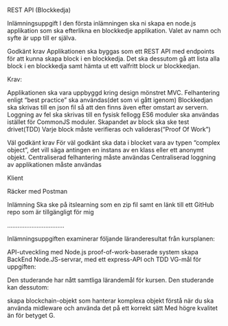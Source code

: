 REST API (Blockkedja)

Inlämningsuppgift
I den första inlämningen ska ni skapa en node.js applikation som ska efterlikna en blockkedje applikation. Valet av namn och syfte är upp till er själva.

Godkänt krav
Applikationen ska byggas som ett REST API med endpoints för att kunna skapa block i en blockkedja. Det ska dessutom gå att lista alla block i en blockkedja samt hämta ut ett valfritt block ur blockkedjan.

Krav:

Applikationen ska vara uppbyggd kring design mönstret MVC.
Felhantering enligt “best practice” ska användas(det som vi gått igenom)
Blockkedjan ska skrivas till en json fil så att den finns även efter omstart av servern.
Loggning av fel ska skrivas till en fysisk fellogg
ES6 moduler ska användas istället för CommonJS moduler.
Skapandet av block ska ske test drivet(TDD)
Varje block måste verifieras och valideras(“Proof Of Work”)

Väl godkänt krav
För väl godkänt ska data i blocket vara av typen “complex object”, det vill säga antingen en instans av en klass eller ett anonymt objekt.
Centraliserad felhantering måste användas
Centraliserad loggning av applikationen måste användas

Klient

Räcker med Postman

Inlämning
Ska ske på itslearning som en zip fil samt en länk till ett GitHub repo som är tillgängligt för mig

…………………………...

Inlämningsuppgiften examinerar följande läranderesultat från kursplanen:

API-utveckling med Node.js
proof-of-work-baserade system
skapa BackEnd Node.JS-servrar, med ett express-API och TDD
VG-mål för uppgiften:

Den studerande har nått samtliga lärandemål för kursen. Den studerande kan dessutom:

skapa blockchain-objekt som hanterar komplexa objekt
förstå när du ska använda midleware och använda det på ett korrekt sätt
Med högre kvalitet än för betyget G.
